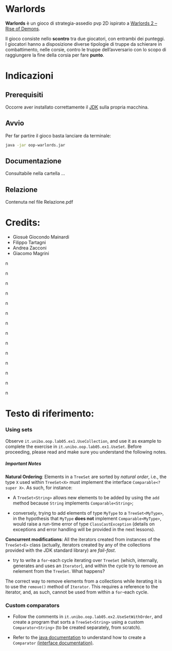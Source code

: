 # Warlords 

**Warlords** è un gioco di strategia-assedio pvp 2D ispirato a [Warlords 2 – Rise of Demons]( https://www.flashgames.it/warlords2.html).

Il gioco consiste nello **scontro** tra due giocatori, con entrambi dei punteggi. I giocatori hanno a disposizione diverse tipologie di truppe da schierare in combattimento, nelle corsie, contro le truppe dell’avversario con lo scopo di raggiungere la fine della corsia per fare **punto**.


# Indicazioni

## Prerequisiti

Occorre aver installato correttamente il [JDK](https://adoptopenjdk.net/index.html?variant=openjdk11&jvmVariant=hotspot) sulla propria macchina.

## Avvio

Per far partire il gioco basta lanciare da terminale: 
```bash
java -jar oop-warlords.jar
```

## Documentazione
Consultabile nella cartella ...

## Relazione
Contenuta nel file Relazione.pdf


# Credits: 
* Giosuè Giocondo Mainardi
* Filippo Tartagni
* Andrea Zacconi
* Giacomo Magrini

n

n

n

n

n

n

n

n

n

n

n

n

n

n               
# Testo di riferimento:

### Using sets

Observe `it.unibo.oop.lab05.ex1.UseCollection`, and use it as example to complete the exercise in `it.unibo.oop.lab05.ex1.UseSet`.
Before proceeding, please read and make sure you understand the following notes.

##### Important Notes

**Natural Ordering**: Elements in a `TreeSet` are sorted by *natural order*, i.e., the type `X` used within `TreeSet<X>` must implement the interface `Comparable<? super X>`. As such, for instance:

* A `TreeSet<String>` allows new elements to be added by using the `add` method because `String` implements `Comparable<String>`;

* conversely, trying to add elements of type `MyType` to a `TreeSet<MyType>`, in the hypothesis that `MyType` **does not** implement `Comparable<MyType>`, would raise a run-time error of type `ClassCastException` (details on exceptions and error handling will be provided in the next lessons).

**Concurrent modifications**: All the iterators created from instances of the `TreeSet<E>` class (actually, iterators created by any of the collections provided with the JDK standard library) are *fail-fast*.

* try to write a `for`-each cycle iterating over `TreeSet` (which, internally, generates and uses an `Iterator`), and within the cycle try to remove an nelement from the `TreeSet`. What happens?

The correct way to remove elements from a collections while iterating it is to use the `remove()` method of `Iterator`.
This requires a reference to the iterator, and, as such, cannot be used from within a `for`-each cycle.


### Custom comparators

* Follow the comments in `it.unibo.oop.lab05.ex2.UseSetWithOrder`, and create a program that sorts a `TreeSet<String>` using a custom `Comparator<String>` (to be created separately, from scratch).

* Refer to the [java documentation](https://docs.oracle.com/javase/8/docs/api/) to understand how to create a `Comparator` [(interface documentation)](https://docs.oracle.com/javase/8/docs/api/java/util/Comparator.html).
